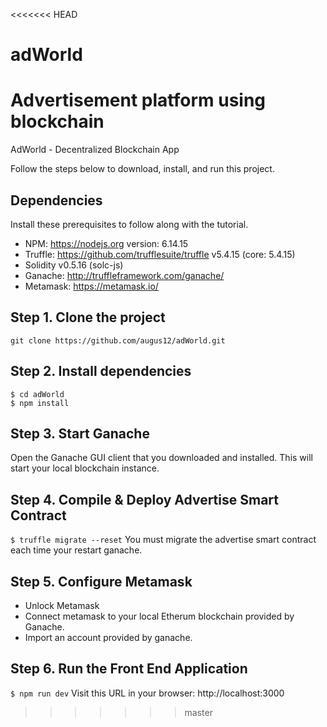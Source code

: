 <<<<<<< HEAD
# adWorld
Advertisement platform using blockchain
=======

AdWorld - Decentralized Blockchain App

Follow the steps below to download, install, and run this project.

## Dependencies
Install these prerequisites to follow along with the tutorial. 
- NPM: https://nodejs.org version: 6.14.15
- Truffle: https://github.com/trufflesuite/truffle v5.4.15 (core: 5.4.15)
- Solidity v0.5.16 (solc-js)
- Ganache: http://truffleframework.com/ganache/
- Metamask: https://metamask.io/


## Step 1. Clone the project
`git clone https://github.com/augus12/adWorld.git`

## Step 2. Install dependencies
```
$ cd adWorld
$ npm install
```
## Step 3. Start Ganache
Open the Ganache GUI client that you downloaded and installed. This will start your local blockchain instance. 

## Step 4. Compile & Deploy Advertise Smart Contract
`$ truffle migrate --reset`
You must migrate the advertise smart contract each time your restart ganache.

## Step 5. Configure Metamask
- Unlock Metamask
- Connect metamask to your local Etherum blockchain provided by Ganache.
- Import an account provided by ganache.

## Step 6. Run the Front End Application
`$ npm run dev`
Visit this URL in your browser: http://localhost:3000

>>>>>>> master
